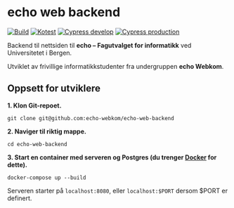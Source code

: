 # echo web backend

[![Build](https://github.com/echo-webkom/echo-web-backend/actions/workflows/build.yaml/badge.svg)](https://github.com/echo-webkom/echo-web-backend/actions/workflows/build.yaml)
[![Kotest](https://github.com/echo-webkom/echo-web-backend/actions/workflows/kotest_test.yaml/badge.svg)](https://github.com/echo-webkom/echo-web-backend/actions/workflows/kotest_test.yaml)
[![Cypress develop](https://github.com/echo-webkom/echo-web-backend/actions/workflows/cypress_test_dev.yaml/badge.svg)](https://github.com/echo-webkom/echo-web-backend/actions/workflows/cypress_test_dev.yaml)
[![Cypress production](https://github.com/echo-webkom/echo-web-backend/actions/workflows/cypress_test_prod.yaml/badge.svg)](https://github.com/echo-webkom/echo-web-backend/actions/workflows/cypress_test_prod.yaml)


Backend til nettsiden til **echo – Fagutvalget for informatikk** ved Universitetet i Bergen.

Utviklet av frivillige informatikkstudenter fra undergruppen **echo Webkom**.

## Oppsett for utviklere

**1. Klon Git-repoet.**

    git clone git@github.com:echo-webkom/echo-web-backend

**2. Naviger til riktig mappe.**

    cd echo-web-backend

**3. Start en container med serveren og Postgres (du trenger [Docker](https://docs.docker.com/compose/install) for dette).**

    docker-compose up --build

Serveren starter på `localhost:8080`, eller `localhost:$PORT` dersom $PORT er definert.
